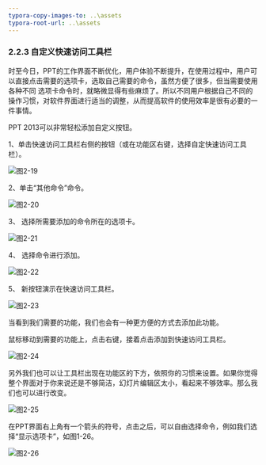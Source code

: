 ```yaml
---
typora-copy-images-to: ..\assets
typora-root-url: ..\assets
---
```


### **2.2.3**  **自定义快速访问工具栏**

时至今日，PPT的工作界面不断优化，用户体验不断提升，在使用过程中，用户可以直接点击需要的选项卡，选取自己需要的命令，虽然方便了很多，但当需要使用各种不同 选项卡命令时，就略微显得有些麻烦了。所以不同用户根据自己不同的操作习惯，对软件界面进行适当的调整，从而提高软件的使用效率是很有必要的一件事情。

PPT 2013可以非常轻松添加自定义按钮。

1、单击快速访问工具栏右侧的按钮（或在功能区右键，选择自定快速访问工具栏）。

![图2-19](/clip_image003.png)

2、单击“其他命令”命令。

![图2-20](/clip_image002-1565858710050.png)

3、     选择所需要添加的命令所在的选项卡。

![图2-21](/clip_image002-1565858724126.png)

4、     选择命令进行添加。

![图2-22](/clip_image002-1565858737912.png)

5、     新按钮演示在快速访问工具栏。

![图2-23](/clip_image002-1565858754154.png)

当看到我们需要的功能，我们也会有一种更方便的方式去添加此功能。

鼠标移动到需要的功能上，点击右键，接着点击添加到快速访问工具栏。

![图2-24](/clip_image002-1565858771385.png)

另外我们也可以让工具栏出现在功能区的下方，依照你的习惯来设置。如果你觉得整个界面对于你来说还是不够简洁，幻灯片编辑区太小，看起来不够效率。那么我们也可以进行改变。

![图2-25](/clip_image002-1565858783761.png)

在PPT界面右上角有一个箭头的符号，点击之后，可以自由选择命令，例如我们选择“显示选项卡”，如图1-26。

![图2-26](/clip_image002-1565858795600.png)

